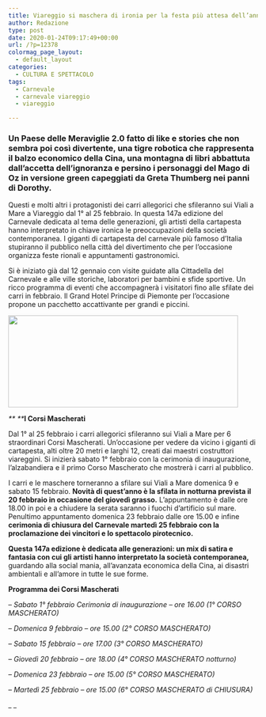 ```yaml
---
title: Viareggio si maschera di ironia per la festa più attesa dell’anno
author: Redazione
type: post
date: 2020-01-24T09:17:49+00:00
url: /?p=12378
colormag_page_layout:
  - default_layout
categories:
  - CULTURA E SPETTACOLO
tags:
  - Carnevale
  - carnevale viareggio
  - viareggio

---
```

### Un Paese delle Meraviglie 2.0 fatto di like e stories che non sembra poi così divertente, una tigre robotica che rappresenta il balzo economico della Cina, una montagna di libri abbattuta dall’accetta dell’ignoranza e persino i personaggi del Mago di Oz in versione green capeggiati da Greta Thumberg nei panni di Dorothy.

Questi e molti altri i protagonisti dei carri allegorici che sfileranno sui Viali a Mare a Viareggio dal 1° al 25 febbraio. In questa 147a edizione del Carnevale dedicata al tema delle generazioni, gli artisti della cartapesta hanno interpretato in chiave ironica le preoccupazioni della società contemporanea. I giganti di cartapesta del carnevale più famoso d’Italia stupiranno il pubblico nella città del divertimento che per l’occasione organizza feste rionali e appuntamenti gastronomici.

Si è iniziato già dal 12 gennaio con visite guidate alla Cittadella del Carnevale e alle ville storiche, laboratori per bambini e sfide sportive. Un ricco programma di eventi che accompagnerà i visitatori fino alle sfilate dei carri in febbraio. Il Grand Hotel Principe di Piemonte per l’occasione propone un pacchetto accattivante per grandi e piccini.

<img decoding="async" loading="lazy" class="aligncenter wp-image-12379" src="https://progressonline.it/wp-content/uploads/2020/01/Carnevale-Viareggio-300x121.jpg" alt="" width="464" height="186" /> 

_** **_**I Corsi Mascherati**

Dal 1° al 25 febbraio i carri allegorici sfileranno sui Viali a Mare per 6 straordinari Corsi Mascherati. Un’occasione per vedere da vicino i giganti di cartapesta, alti oltre 20 metri e larghi 12, creati dai maestri costruttori viareggini. Si inizierà sabato 1° febbraio con la cerimonia di inaugurazione, l’alzabandiera e il primo Corso Mascherato che mostrerà i carri al pubblico.

I carri e le maschere torneranno a sfilare sui Viali a Mare domenica 9 e sabato 15 febbraio. **Novità di quest’anno è la sfilata in notturna prevista il 20 febbraio in occasione del giovedì grasso.** L’appuntamento è dalle ore 18.00 in poi e a chiudere la serata saranno i fuochi d’artificio sul mare. Penultimo appuntamento domenica 23 febbraio dalle ore 15.00 e infine **cerimonia di chiusura del Carnevale martedì 25 febbraio con la proclamazione dei vincitori e lo spettacolo pirotecnico.**

**Questa 147a edizione è dedicata alle generazioni: un mix di satira e fantasia con cui gli artisti hanno interpretato la società contemporanea,** guardando alla social mania, all’avanzata economica della Cina, ai disastri ambientali e all’amore in tutte le sue forme.

**Programma dei Corsi Mascherati**

&#8211; _Sabato 1° febbraio Cerimonia di inaugurazione – ore 16.00 (1° CORSO MASCHERATO)_

_&#8211; Domenica 9 febbraio – ore 15.00 (2° CORSO MASCHERATO)_

_&#8211; Sabato 15 febbraio – ore 17.00 (3° CORSO MASCHERATO)_

_&#8211; Giovedì 20 febbraio – ore 18.00 (4° CORSO MASCHERATO notturno)_

_&#8211; Domenica 23 febbraio – ore 15.00 (5° CORSO MASCHERATO)_

_&#8211; Martedì 25 febbraio – ore 15.00 (6° CORSO MASCHERATO di CHIUSURA)_

_ _